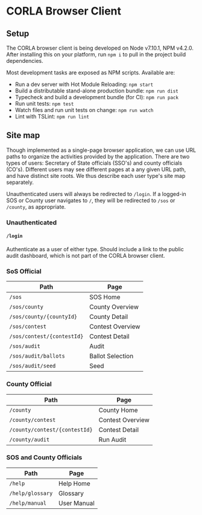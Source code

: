 # CORLA Browser Client

## Setup

The CORLA browser client is being developed on Node v7.10.1, NPM
v4.2.0. After installing this on your platform, run `npm i` to pull in
the project build dependencies.

Most development tasks are exposed as NPM scripts. Available are:

- Run a dev server with Hot Module Reloading: `npm start`
- Build a distributable stand-alone production bundle: `npm run dist`
- Typecheck and build a development bundle (for CI): `npm run pack`
- Run unit tests: `npm test`
- Watch files and run unit tests on change: `npm run watch`
- Lint with TSLint: `npm run lint`

## Site map

Though implemented as a single-page browser application, we can use
URL paths to organize the activities provided by the application.
There are two types of users: Secretary of State officials (SSO's) and
county officials (CO's). Different users may see different pages at a
any given URL path, and have distinct site roots. We thus describe
each user type's site map separately.

Unauthenticated users will always be redirected to `/login`. If a
logged-in SOS or County user navigates to `/`, they will be redirected
to `/sos` or `/county`, as appropriate.


### Unauthenticated

#### `/login`

Authenticate as a user of either type. Should include a link to the
public audit dashboard, which is not part of the CORLA browser client.


### SoS Official

| Path | Page |
| ---- | ---- |
| `/sos` | SOS Home |
| `/sos/county` | County Overview |
| `/sos/county/{countyId}`| County Detail |
| `/sos/contest` | Contest Overview |
| `/sos/contest/{contestId}` | Contest Detail |
| `/sos/audit` | Audit |
| `/sos/audit/ballots` | Ballot Selection |
| `/sos/audit/seed` | Seed |


### County Official

| Path | Page |
| ---- | ---- |
| `/county` | County Home
| `/county/contest` | Contest Overview |
| `/county/contest/{contestId}` | Contest Detail |
| `/county/audit` | Run Audit |

### SOS and County Officials

| Path | Page |
| ---- | ---- |
| `/help` | Help Home |
| `/help/glossary` | Glossary |
| `/help/manual` | User Manual |
